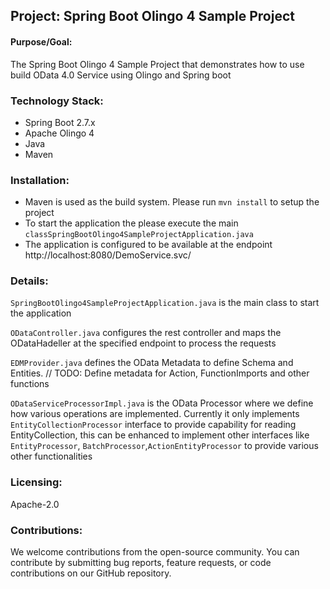 ## Project: Spring Boot Olingo 4 Sample Project

#### Purpose/Goal:
The Spring Boot Olingo 4 Sample Project that demonstrates how to use build OData 4.0 Service using Olingo and Spring boot


### Technology Stack:

- Spring Boot 2.7.x
- Apache Olingo 4
- Java
- Maven


### Installation:

- Maven is used as the build system. Please run `mvn install` to setup the project
- To start the application the please execute the main `classSpringBootOlingo4SampleProjectApplication.java`
- The application is configured to be available at the endpoint http://localhost:8080/DemoService.svc/

### Details:

`SpringBootOlingo4SampleProjectApplication.java` is the main class to start the application

`ODataController.java` configures the rest controller and maps the ODataHadeller at the specified endpoint to process the requests

`EDMProvider.java` defines the OData Metadata to define Schema and Entities. 
// TODO: Define metadata for Action, FunctionImports and other functions

`ODataServiceProcessorImpl.java` is the OData Processor where we define how various operations are implemented. Currently  it only implements `EntityCollectionProcessor` interface to provide capability for reading EntityCollection, this can be enhanced to implement other interfaces like `EntityProcessor`, `BatchProcessor`,`ActionEntityProcessor` to provide various other functionalities 

### Licensing: 
Apache-2.0

### Contributions:
We welcome contributions from the open-source community. You can contribute by submitting bug reports, feature requests, or code contributions on our GitHub repository.
